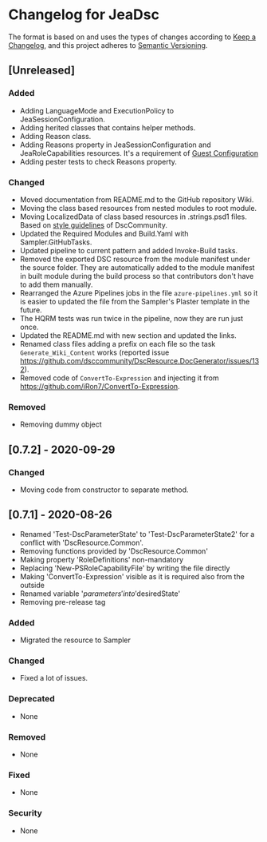 # Changelog for JeaDsc

The format is based on and uses the types of changes according to [Keep a Changelog](https://keepachangelog.com/en/1.0.0/),
and this project adheres to [Semantic Versioning](https://semver.org/spec/v2.0.0.html).

## [Unreleased]

### Added

- Adding LanguageMode and ExecutionPolicy to JeaSessionConfiguration.
- Adding herited classes that contains helper methods.
- Adding Reason class.
- Adding Reasons property in JeaSessionConfiguration and JeaRoleCapabilities resources.
  It's a requirement of [Guest Configuration](https://docs.microsoft.com/en-us/azure/governance/policy/how-to/guest-configuration-create#get-targetresource-requirements)
- Adding pester tests to check Reasons property.

### Changed

- Moved documentation from README.md to the GitHub repository Wiki.
- Moving the class based resources from nested modules to root module.
- Moving LocalizedData of class based resources in .strings.psd1 files.
Based on [style guidelines](https://dsccommunity.org/styleguidelines/localization/) of DscCommunity.
- Updated the Required Modules and Build.Yaml with Sampler.GitHubTasks.
- Updated pipeline to current pattern and added Invoke-Build tasks.
- Removed the exported DSC resource from the module manifest under the
  source folder. They are automatically added to the module manifest in
  built module during the build process so that contributors don't have
  to add them manually.
- Rearranged the Azure Pipelines jobs in the file `azure-pipelines.yml`
  so it is easier to updated the file from the Sampler's Plaster template
  in the future.
- The HQRM tests was run twice in the pipeline, now they are run just once.
- Updated the README.md with new section and updated the links.
- Renamed class files adding a prefix on each file so the task `Generate_Wiki_Content`
  works (reported issue https://github.com/dsccommunity/DscResource.DocGenerator/issues/132).
- Removed code of `ConvertTo-Expression` and injecting it from https://github.com/iRon7/ConvertTo-Expression.

### Removed

- Removing dummy object

## [0.7.2] - 2020-09-29

### Changed

- Moving code from constructor to separate method.

## [0.7.1] - 2020-08-26

- Renamed 'Test-DscParameterState' to 'Test-DscParameterState2' for a conflict with 'DscResource.Common'.
- Removing functions provided by 'DscResource.Common'
- Making property 'RoleDefinitions' non-mandatory
- Replacing 'New-PSRoleCapabilityFile' by writing the file directly
- Making 'ConvertTo-Expression' visible as it is required also from the outside
- Renamed variable '$parameters' into '$desiredState'
- Removing pre-release tag

### Added

- Migrated the resource to Sampler

### Changed

- Fixed a lot of issues.

### Deprecated

- None

### Removed

- None

### Fixed

- None

### Security

- None
